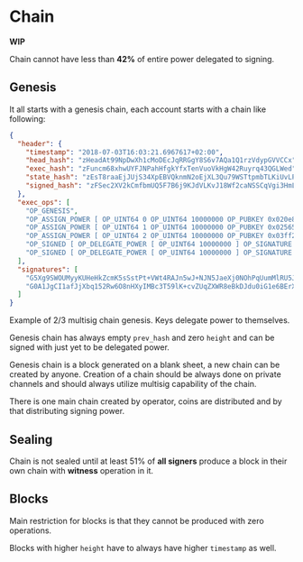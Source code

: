 # Chain

**WIP**

Chain cannot have less than **42%** of entire power delegated to signing.

## Genesis

It all starts with a genesis chain, each account starts with a chain like following:

```json
{
  "header": {
    "timestamp": "2018-07-03T16:03:21.6967617+02:00",
    "head_hash": "zHeadAt99NpDwXh1cMoDEcJqRRGgY8S6v7AQa1Q1rzVdypGVVCCx",
    "exec_hash": "zFuncm68xhwUYFJNPahHfgkYfxTenVuoVkHgW42Ruyrq43QGLWed",
    "state_hash": "zEsT8raaEjJUjS34XpEBVQknmN2oEjXL3Qu79WSTtpmbTLKiUvLP",
    "signed_hash": "zFSec2XV2kCmfbmUQ5F7B6j9KJdVLKvJ18Wf2caNSSCqVgi3HmL7"
  },
  "exec_ops": [
    "OP_GENESIS",
    "OP_ASSIGN_POWER [ OP_UINT64 0 OP_UINT64 10000000 OP_PUBKEY 0x020e8b587eab8b5c9a57f3b6d540f01b2ce154a1c4cddad145234e83aad81282f8 ]",
    "OP_ASSIGN_POWER [ OP_UINT64 1 OP_UINT64 10000000 OP_PUBKEY 0x025657544e1355ac629798c62b4a65b917e44ec7b445ee0af334dd5cb5802652ba ]",
    "OP_ASSIGN_POWER [ OP_UINT64 2 OP_UINT64 10000000 OP_PUBKEY 0x03ff24488ea4d80627cbf3ff2a6c391a9855a609e3aa3c5e30c501df6fe7075177 ]",
    "OP_SIGNED [ OP_DELEGATE_POWER [ OP_UINT64 10000000 ] OP_SIGNATURE 0x1bf0d1ff1eaf18a82dd2c713bb02c66d833bc56e18ef1304f8ee616f96eb21c9cf4591b27bdd7ee40400558c7f5d81b922c2b24c79bacabbe12bbe536eac554efe ]",
    "OP_SIGNED [ OP_DELEGATE_POWER [ OP_UINT64 10000000 ] OP_SIGNATURE 0x1bcecb7639e5cf7b7f7f750b1fc843829e31f38fc16e8fdd0a942df17150d240950a7be03ad0b9cf525c5971aefa06a64d69b876fe1febd72b397ea0fb482c738a ]"
  ],
  "signatures": [
    "G5Xg9SWOUMyyKUHeHkZcmK5sSstPt+VWt4RAJn5wJ+NJN5JaeXj0NOhPqUumMlRU5JpxaAlj9+PRyX9YlwP0g1s=",
    "G0A1JgCI1afJjXbq152Rw6O8nHXyIMBc3T59lK+cvZUqZXWR8eBkDJdu0iG1e6BErX1e4NrspG9C4zcOl897IoU="
  ]
}
```

Example of 2/3 multisig chain genesis. Keys delegate power to themselves.

Genesis chain has always empty `prev_hash` and zero `height` and can be signed with just yet to be delegated power.

Genesis chain is a block generated on a blank sheet, a new chain can be created by anyone.
Creation of a chain should be always done on private channels and should always utilize multisig capability of the chain.

There is one main chain created by operator, coins are distributed and by that distributing signing power.

## Sealing

Chain is not sealed until at least 51% of **all signers** produce a block in their own chain with **witness** operation in it.

## Blocks

Main restriction for blocks is that they cannot be produced with zero operations.

Blocks with higher `height` have to always have higher `timestamp` as well.
